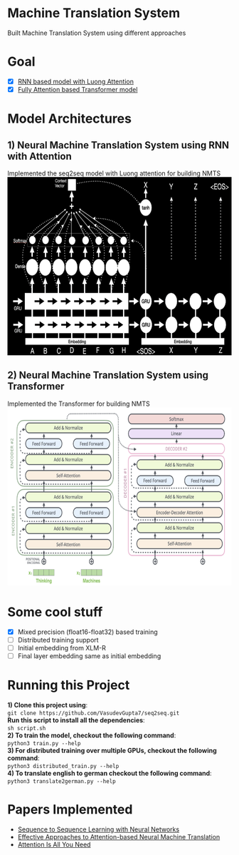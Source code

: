 # Machine Translation System
Built Machine Translation System using different approaches

# Goal
- [x] [RNN based model with Luong Attention](rnn_attention.py)
- [x] [Fully Attention based Transformer model](transformers.py)

# Model Architectures
## 1) Neural Machine Translation System using RNN with Attention
Implemented the seq2seq model with Luong attention for building NMTS <br>
<img src="assets/rnn_model.png" width="700" height="400"/> <br>

## 2) Neural Machine Translation System using Transformer
Implemented the Transformer for building NMTS <br>
<img src="assets/transformers_model.png" width="700" height="400"/> <br>

# Some cool stuff
- [x] Mixed precision (float16-float32) based training
- [ ] Distributed training support
- [ ] Initial embedding from XLM-R
- [ ] Final layer embedding same as initial embedding

# Running this Project
**1) Clone this project using**: <br>
`git clone https://github.com/VasudevGupta7/seq2seq.git`<br>
**Run this script to install all the dependencies**: <br>
`sh script.sh`<br>
**2) To train the model, checkout the following command**:<br>
`python3 train.py --help`<br>
**3) For distributed training over multiple GPUs, checkout the following command**:<br>
`python3 distributed_train.py --help`<br>
**4) To translate english to german checkout the following command**:<br>
`python3 translate2german.py --help`<br>

# Papers Implemented
- [Sequence to Sequence Learning with Neural Networks](https://arxiv.org/abs/1409.3215)
- [Effective Approaches to Attention-based Neural Machine Translation](https://arxiv.org/abs/1508.04025)
- [Attention Is All You Need](https://arxiv.org/abs/1706.03762)

